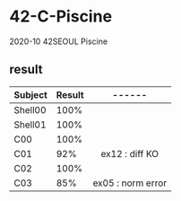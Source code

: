 # 42-C-Piscine

2020-10 42SEOUL Piscine

## result

| Subject | Result | ------ | 
| ---------- | :--------- | :----------:
| Shell00 | 100% |  |
| Shell01 | 100% |  |
| C00 | 100% |  |
| C01 | 92% | ex12 : diff KO |
| C02 | 100% |  |
| C03 | 85% | ex05 : norm error |
